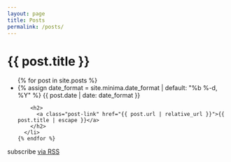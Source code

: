 ```yaml
---
layout: page
title: Posts
permalink: /posts/
---
```


  <h1 class="page-heading">{{ post.title }}</h1>

  <ul class="post-list">
    {% for post in site.posts %}
      <li>
        {% assign date_format = site.minima.date_format | default: "%b %-d, %Y" %}
        <span class="post-meta">{{ post.date | date: date_format }}</span>

        <h2>
          <a class="post-link" href="{{ post.url | relative_url }}">{{ post.title | escape }}</a>
        </h2>
      </li>
    {% endfor %}
  </ul>

  <p class="rss-subscribe">subscribe <a href="{{ "/feed.xml" | relative_url }}">via RSS</a></p>
